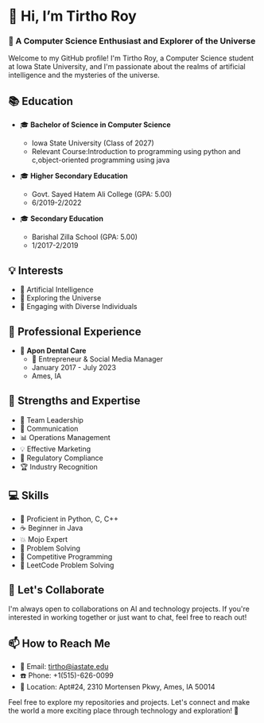 # 👋 Hi, I’m Tirtho Roy
### 🌟 A Computer Science Enthusiast and Explorer of the Universe

Welcome to my GitHub profile! I'm Tirtho Roy, a Computer Science student at Iowa State University, and I'm passionate about the realms of artificial intelligence and the mysteries of the universe.

## 📚 Education
- 🎓 **Bachelor of Science in Computer Science**
  - Iowa State University (Class of 2027)
  - Relevant Course:Introduction to programming using python and c,object-oriented programming using java

- 🎓 **Higher Secondary Education**
  - Govt. Sayed Hatem Ali College (GPA: 5.00)
  - 6/2019-2/2022

- 🎓 **Secondary Education**
  - Barishal Zilla School (GPA: 5.00)
  - 1/2017-2/2019

## 💡 Interests
- 🤖 Artificial Intelligence
- 🌌 Exploring the Universe
- 💬 Engaging with Diverse Individuals

## 💼 Professional Experience
- 💼 **Apon Dental Care**
  - 🚀 Entrepreneur & Social Media Manager
  - January 2017 - July 2023
  - Ames, IA

## 💪 Strengths and Expertise
- 🚀 Team Leadership
- 💬 Communication
- 📊 Operations Management
- 💡 Effective Marketing
- 🌟 Regulatory Compliance
- 🏆 Industry Recognition

## 💻 Skills
- 🐍 Proficient in Python, C, C++
- ☕ Beginner in Java
- 💥 Mojo Expert
- 🧠 Problem Solving
- 💪 Competitive Programming
- 🎯 LeetCode Problem Solving

## 🤝 Let's Collaborate
I'm always open to collaborations on AI and technology projects. If you're interested in working together or just want to chat, feel free to reach out!

## 📫 How to Reach Me
- 📧 Email: tirtho@iastate.edu
- ☎️ Phone: +1(515)-626-0099
- 📍 Location: Apt#24, 2310 Mortensen Pkwy, Ames, IA 50014

Feel free to explore my repositories and projects. Let's connect and make the world a more exciting place through technology and exploration! 🚀
